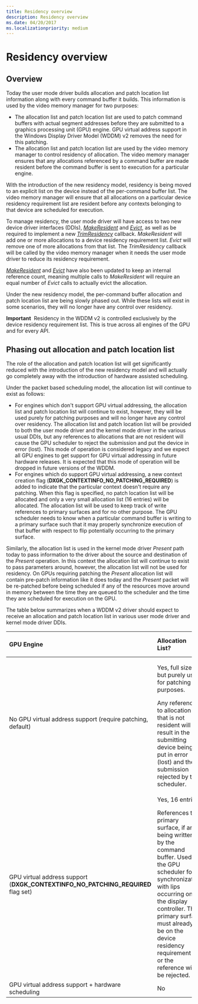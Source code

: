 ```yaml
---
title: Residency overview
description: Residency overview
ms.date: 04/20/2017
ms.localizationpriority: medium
---
```


# Residency overview


## <span id="Overview"></span><span id="overview"></span><span id="OVERVIEW"></span>Overview


Today the user mode driver builds allocation and patch location list information along with every command buffer it builds. This information is used by the video memory manager for two purposes:

-   The allocation list and patch location list are used to patch command buffers with actual segment addresses before they are submitted to a graphics processing unit (GPU) engine. GPU virtual address support in the Windows Display Driver Model (WDDM) v2 removes the need for this patching.
-   The allocation list and patch location list are used by the video memory manager to control residency of allocation. The video memory manager ensures that any allocations referenced by a command buffer are made resident before the command buffer is sent to execution for a particular engine.

With the introduction of the new residency model, residency is being moved to an explicit list on the device instead of the per-command buffer list. The video memory manager will ensure that all allocations on a particular device residency requirement list are resident before any contexts belonging to that device are scheduled for execution.

To manage residency, the user mode driver will have access to two new device driver interfaces (DDIs), [*MakeResident*](/windows-hardware/drivers/ddi/d3dumddi/nc-d3dumddi-pfnd3dddi_makeresidentcb) and [*Evict*](/windows-hardware/drivers/ddi/d3dumddi/nc-d3dumddi-pfnd3dddi_evictcb), as well as be required to implement a new [*TrimResidency*](/windows-hardware/drivers/ddi/d3dumddi/nc-d3dumddi-pfnd3dddi_trimresidencyset) callback. *MakeResident* will add one or more allocations to a device residency requirement list. *Evict* will remove one of more allocations from that list. The *TrimResidency* callback will be called by the video memory manager when it needs the user mode driver to reduce its residency requirement.

[*MakeResident*](/windows-hardware/drivers/ddi/d3dumddi/nc-d3dumddi-pfnd3dddi_makeresidentcb) and [*Evict*](/windows-hardware/drivers/ddi/d3dumddi/nc-d3dumddi-pfnd3dddi_evictcb) have also been updated to keep an internal reference count, meaning multiple calls to *MakeResident* will require an equal number of *Evict* calls to actually evict the allocation.

Under the new residency model, the per-command buffer allocation and patch location list are being slowly phased out. While these lists will exist in some scenarios, they will no longer have any control over residency.

**Important**  Residency in the WDDM v2 is controlled exclusively by the device residency requirement list. This is true across all engines of the GPU and for every API.

 

## <span id="Phasing_out_allocation_and_patch_location_list"></span><span id="phasing_out_allocation_and_patch_location_list"></span><span id="PHASING_OUT_ALLOCATION_AND_PATCH_LOCATION_LIST"></span>Phasing out allocation and patch location list


The role of the allocation and patch location list will get significantly reduced with the introduction of the new residency model and will actually go completely away with the introduction of hardware assisted scheduling.

Under the packet based scheduling model, the allocation list will continue to exist as follows:

-   For engines which don't support GPU virtual addressing, the allocation list and patch location list will continue to exist, however, they will be used purely for patching purposes and will no longer have any control over residency. The allocation list and patch location list will be provided to both the user mode driver and the kernel mode driver in the various usual DDIs, but any references to allocations that are not resident will cause the GPU scheduler to reject the submission and put the device in error (lost). This mode of operation is considered legacy and we expect all GPU engines to get support for GPU virtual addressing in future hardware releases. It is expected that this mode of operation will be dropped in future versions of the WDDM.
-   For engines which do support GPU virtual addressing, a new context creation flag (**DXGK\_CONTEXTINFO\_NO\_PATCHING\_REQUIRED**) is added to indicate that the particular context doesn't require any patching. When this flag is specified, no patch location list will be allocated and only a very small allocation list (16 entries) will be allocated. The allocation list will be used to keep track of write references to primary surfaces and for no other purpose. The GPU scheduler needs to know when a particular command buffer is writing to a primary surface such that it may properly synchronize execution of that buffer with respect to flip potentially occurring to the primary surface.

Similarly, the allocation list is used in the kernel mode driver *Present* path today to pass information to the driver about the source and destination of the *Present* operation. In this context the allocation list will continue to exist to pass parameters around, however, the allocation list will not be used for residency. On GPUs requiring patching the *Present* allocation list will contain pre-patch information like it does today and the *Present* packet will be re-patched before being scheduled if any of the resources move around in memory between the time they are queued to the scheduler and the time they are scheduled for execution on the GPU.

The table below summarizes when a WDDM v2 driver should expect to receive an allocation and patch location list in various user mode driver and kernel mode driver DDIs.

<table>
<colgroup>
<col width="33%" />
<col width="33%" />
<col width="33%" />
</colgroup>
<thead>
<tr class="header">
<th align="left">GPU Engine</th>
<th align="left">Allocation List?</th>
<th align="left">Patch Location List?</th>
</tr>
</thead>
<tbody>
<tr class="odd">
<td align="left">No GPU virtual address support (require patching, default)</td>
<td align="left"><p>Yes, full size, but purely use for patching purposes.</p>
Any reference to allocation that is not resident will result in the submitting device being put in error (lost) and the submission rejected by the scheduler.</td>
<td align="left">Yes, full size.</td>
</tr>
<tr class="even">
<td align="left">GPU virtual address support (<strong>DXGK_CONTEXTINFO_NO_PATCHING_REQUIRED</strong> flag set)</td>
<td align="left"><p>Yes, 16 entries.</p>
References the primary surface, if any, being written to by the command buffer. Used by the GPU scheduler for synchronization with lips occurring on the display controller. The primary surface must already be on the device residency requirement list or the reference will be rejected.</td>
<td align="left">No</td>
</tr>
<tr class="odd">
<td align="left">GPU virtual address support + hardware scheduling</td>
<td align="left">No</td>
<td align="left">No</td>
</tr>
</tbody>
</table>

 

 


